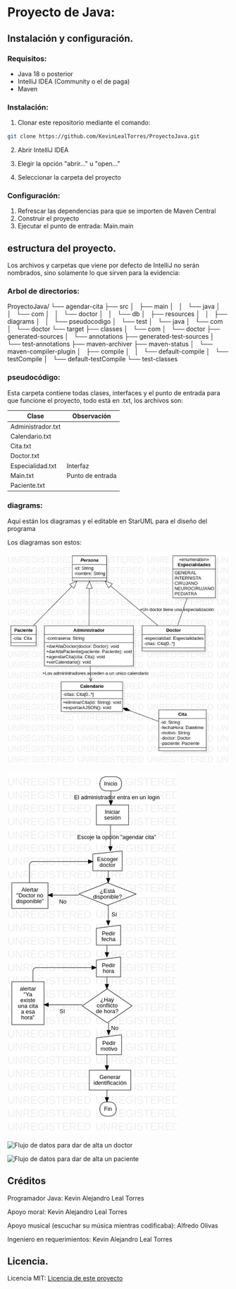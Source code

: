# Proyecto de Java:

## Instalación y configuración.

### Requisitos:
- Java 18 o posterior
- IntelliJ IDEA (Community o el de paga)
- Maven

### Instalación:
1. Clonar este repositorio mediante el comando:

```bash
git clone https://github.com/KevinLealTorres/ProyectoJava.git
```

2. Abrir IntelliJ IDEA

3. Elegir la opción "abrir..." u "open..."

4. Seleccionar la carpeta del proyecto


### Configuración:
1. Refrescar las dependencias para que se importen de Maven Central
2. Construir el proyecto
3. Ejecutar el punto de entrada: Main.main

## estructura del proyecto.

Los archivos y carpetas que viene por defecto de IntelliJ no serán nombrados, sino solamente lo que sirven para
la evidencia:

### Arbol de directorios:

ProyectoJava/
└── agendar-cita
    ├── src
    │   ├── main
    │   │   └── java
    │   │       └── com
    │   │           └── doctor
    │   │               └── db
    │   ├── resources
    │   │   ├── diagrams
    │   │   └── pseudocodigo
    │   └── test
    │       └── java
    │           └── com
    │               └── doctor
    └── target
        ├── classes
        │   └── com
        │       └── doctor
        ├── generated-sources
        │   └── annotations
        ├── generated-test-sources
        │   └── test-annotations
        ├── maven-archiver
        ├── maven-status
        │   └── maven-compiler-plugin
        │       ├── compile
        │       │   └── default-compile
        │       └── testCompile
        │           └── default-testCompile
        └── test-classes


### pseudocódigo:
Esta carpeta contiene todas clases, interfaces y el punto de entrada para que funcione el proyecto, todo está
en .txt, los archivos son:

| Clase               | Observación      |
|---------------------|------------------|
| Administrador.txt   |                  |
| Calendario.txt      |                  |
| Cita.txt            |                  |
| Doctor.txt          |                  |
| Especialidad.txt    | Interfaz         |
| Main.txt            | Punto de entrada |
| Paciente.txt        |                  |

### diagrams:
Aquí están los diagramas y el editable en StarUML para el diseño del programa

Los diagramas son estos:

![Clase Main](agendar-cita/src/resources/diagrams/Clase-main.jpg)


![Flujo de datos para agendar cita](agendar-cita/src/resources/diagrams/FlujoDeDatos-agendarCita.jpg)


![Flujo de datos para dar de alta un doctor](agendar-citas/src/resources/diagrams/FlujoDeDatos-DarAltaDoctor.jpg)


![Flujo de datos para dar de alta un paciente](agendar-citas/src/resources/diagrams/FlujoDeDatos-DarAltaPaciente.jpg)

## Créditos

Programador Java: Kevin Alejandro Leal Torres

Apoyo moral: Kevin Alejandro Leal Torres

Apoyo musical (escuchar su música mientras codificaba): Alfredo Olivas

Ingeniero en requerimientos: Kevin Alejandro Leal Torres

## Licencia.

Licencia MIT: [Licencia de este proyecto](./LICENSE)
